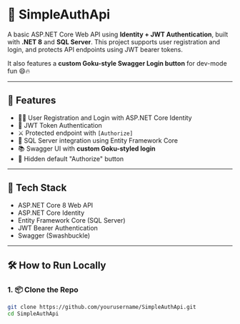 # 🔐 SimpleAuthApi

A basic ASP.NET Core Web API using **Identity + JWT Authentication**, built with **.NET 8** and **SQL Server**. This project supports user registration and login, and protects API endpoints using JWT bearer tokens.

It also features a **custom Goku-style Swagger Login button** for dev-mode fun 😄🔥

---

## 🚀 Features

- 🧑‍💻 User Registration and Login with ASP.NET Core Identity
- 🔐 JWT Token Authentication
- ⚔️ Protected endpoint with `[Authorize]`
- 🧾 SQL Server integration using Entity Framework Core
- 📚 Swagger UI with **custom Goku-styled login**
- 👋 Hidden default "Authorize" button

---

## 🧰 Tech Stack

- ASP.NET Core 8 Web API
- ASP.NET Core Identity
- Entity Framework Core (SQL Server)
- JWT Bearer Authentication
- Swagger (Swashbuckle)

---

## 🛠 How to Run Locally

### 1. 📦 Clone the Repo

```bash
git clone https://github.com/yourusername/SimpleAuthApi.git
cd SimpleAuthApi

